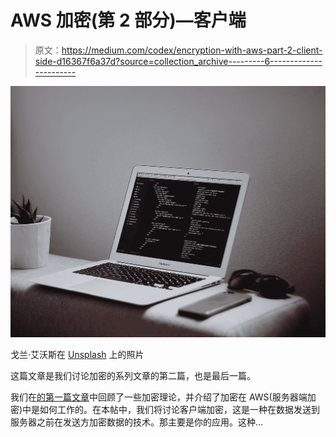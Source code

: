 # AWS 加密(第 2 部分)—客户端

> 原文：<https://medium.com/codex/encryption-with-aws-part-2-client-side-d16367f6a37d?source=collection_archive---------6----------------------->

![](img/82766692b3e3fd1a48f24013d234418d.png)

戈兰·艾沃斯在 [Unsplash](https://unsplash.com?utm_source=medium&utm_medium=referral) 上的照片

这篇文章是我们讨论加密的系列文章的第二篇，也是最后一篇。

我们在[的第一篇文章](/codex/data-encryption-in-aws-part-1-dca85a0dd19)中回顾了一些加密理论，并介绍了加密在 AWS(服务器端加密)中是如何工作的。在本帖中，我们将讨论客户端加密，这是一种在数据发送到服务器之前在发送方加密数据的技术。那主要是你的应用。这种…